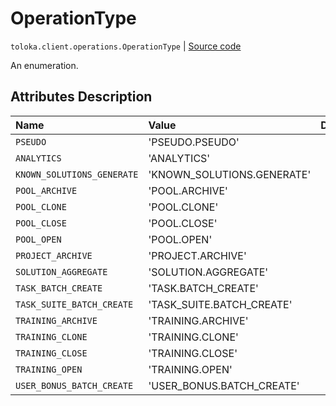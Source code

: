 # OperationType
`toloka.client.operations.OperationType` | [Source code](https://github.com/Toloka/toloka-kit/blob/v1.0.2/src/client/operations.py#L31)

An enumeration.

## Attributes Description

| Name | Value | Description |
| :------| :-----------| :----------| 
`PSEUDO`|'PSEUDO.PSEUDO'|
`ANALYTICS`|'ANALYTICS'|
`KNOWN_SOLUTIONS_GENERATE`|'KNOWN_SOLUTIONS.GENERATE'|
`POOL_ARCHIVE`|'POOL.ARCHIVE'|
`POOL_CLONE`|'POOL.CLONE'|
`POOL_CLOSE`|'POOL.CLOSE'|
`POOL_OPEN`|'POOL.OPEN'|
`PROJECT_ARCHIVE`|'PROJECT.ARCHIVE'|
`SOLUTION_AGGREGATE`|'SOLUTION.AGGREGATE'|
`TASK_BATCH_CREATE`|'TASK.BATCH_CREATE'|
`TASK_SUITE_BATCH_CREATE`|'TASK_SUITE.BATCH_CREATE'|
`TRAINING_ARCHIVE`|'TRAINING.ARCHIVE'|
`TRAINING_CLONE`|'TRAINING.CLONE'|
`TRAINING_CLOSE`|'TRAINING.CLOSE'|
`TRAINING_OPEN`|'TRAINING.OPEN'|
`USER_BONUS_BATCH_CREATE`|'USER_BONUS.BATCH_CREATE'|
